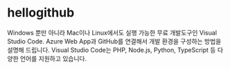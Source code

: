 # hellogithub


Windows 뿐만 아니라 Mac이나 Linux에서도 실행 가능한 무료 개발도구인 Visual Studio Code. Azure Web App과 GitHub를 연결해서 개발 환경을 구성하는 방법을 설명해 드립니다. Visual Studio Code는 PHP, Node.js, Python, TypeScript 등 다양한 언어를 지원하고 있습니다.
